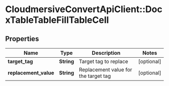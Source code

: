 # CloudmersiveConvertApiClient::DocxTableTableFillTableCell

## Properties
Name | Type | Description | Notes
------------ | ------------- | ------------- | -------------
**target_tag** | **String** | Target tag to replace | [optional] 
**replacement_value** | **String** | Replacement value for the target tag | [optional] 



